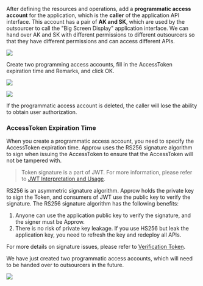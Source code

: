 <IntegrationDetailCard title="Create A Programmatic Access Account">

After defining the resources and operations, add a **programmatic access account** for the application, which is the **caller** of the application API interface. This account has a pair of **AK and SK**, which are used by the outsourcer to call the "Big Screen Display" application interface. We can hand over AK and SK with different permissions to different outsourcers so that they have different permissions and can access different APIs.

![](~@imagesEnUs/guides/authorization/create-programmatic-account-display-screen.png)

Create two programming access accounts, fill in the AccessToken expiration time and Remarks, and click OK.

![](~@imagesEnUs/guides/authorization/create-ak-sk-1.png)

![](~@imagesEnUs/guides/authorization/create-ak-sk-2.png)

If the programmatic access account is deleted, the caller will lose the ability to obtain user authorization.

### AccessToken Expiration Time

When you create a programmatic access account, you need to specify the AccessToken expiration time. Approw uses the RS256 signature algorithm to sign when issuing the AccessToken to ensure that the AccessToken will not be tampered with.

> Token signature is a part of JWT. For more information, please refer to [JWT Interpretation and Usage](/concepts/jwt-token.md).

RS256 is an asymmetric signature algorithm. Approw holds the private key to sign the Token, and consumers of JWT use the public key to verify the signature.
The RS256 signature algorithm has the following benefits:

1. Anyone can use the application public key to verify the signature, and the signer must be Approw.
2. There is no risk of private key leakage. If you use HS256 but leak the application key, you need to refresh the key and redeploy all APIs.

For more details on signature issues, please refer to [Verification Token](/guides/faqs/how-to-validate-user-token.md).

We have just created two programmatic access accounts, which will need to be handed over to outsourcers in the future.

![](~@imagesEnUs/guides/authorization/ak-sk-result.png)

</IntegrationDetailCard>
